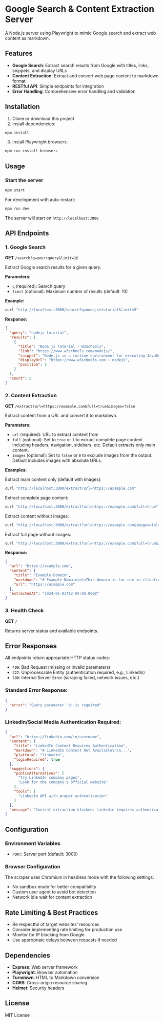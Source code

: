 # Google Search & Content Extraction Server

A Node.js server using Playwright to mimic Google search and extract web content as markdown.

## Features

- **Google Search**: Extract search results from Google with titles, links, snippets, and display URLs
- **Content Extraction**: Extract and convert web page content to markdown format
- **RESTful API**: Simple endpoints for integration
- **Error Handling**: Comprehensive error handling and validation

## Installation

1. Clone or download this project
2. Install dependencies:
```bash
npm install
```

3. Install Playwright browsers:
```bash
npm run install-browsers
```

## Usage

### Start the server
```bash
npm start
```

For development with auto-restart:
```bash
npm run dev
```

The server will start on `http://localhost:3000`

## API Endpoints

### 1. Google Search
**GET** `/search?q=your+query&limit=10`

Extract Google search results for a given query.

**Parameters:**
- `q` (required): Search query
- `limit` (optional): Maximum number of results (default: 10)

**Example:**
```bash
curl "http://localhost:3000/search?q=nodejs+tutorial&limit=5"
```

**Response:**
```json
{
  "query": "nodejs tutorial",
  "results": [
    {
      "title": "Node.js Tutorial - W3Schools",
      "link": "https://www.w3schools.com/nodejs/",
      "snippet": "Node.js is a runtime environment for executing JavaScript code server-side.",
      "displayUrl": "https://www.w3schools.com › nodejs",
      "position": 1
    }
  ],
  "count": 5
}
```

### 2. Content Extraction
**GET** `/extract?url=https://example.com&full=true&images=false`

Extract content from a URL and convert it to markdown.

**Parameters:**
- `url` (required): URL to extract content from
- `full` (optional): Set to `true` or `1` to extract complete page content including headers, navigation, sidebars, etc. Default extracts only main content.
- `images` (optional): Set to `false` or `0` to exclude images from the output. Default includes images with absolute URLs.

**Examples:**

Extract main content only (default with images):
```bash
curl "http://localhost:3000/extract?url=https://example.com"
```

Extract complete page content:
```bash
curl "http://localhost:3000/extract?url=https://example.com&full=true"
```

Extract content without images:
```bash
curl "http://localhost:3000/extract?url=https://example.com&images=false"
```

Extract full page without images:
```bash
curl "http://localhost:3000/extract?url=https://example.com&full=true&images=false"
```

**Response:**
```json
{
  "url": "https://example.com",
  "content": {
    "title": "Example Domain",
    "markdown": "# Example Domain\n\nThis domain is for use in illustrative examples...",
    "url": "https://example.com"
  },
  "extractedAt": "2024-01-01T12:00:00.000Z"
}
```

### 3. Health Check
**GET** `/`

Returns server status and available endpoints.

## Error Responses

All endpoints return appropriate HTTP status codes:

- `400`: Bad Request (missing or invalid parameters)
- `422`: Unprocessable Entity (authentication required, e.g., LinkedIn)
- `500`: Internal Server Error (scraping failed, network issues, etc.)

### Standard Error Response:
```json
{
  "error": "Query parameter 'q' is required"
}
```

### LinkedIn/Social Media Authentication Required:
```json
{
  "url": "https://linkedin.com/in/username",
  "content": {
    "title": "LinkedIn Content Requires Authentication",
    "markdown": "# LinkedIn Content Not Available\n\n...",
    "platform": "linkedin",
    "loginRequired": true
  },
  "suggestions": {
    "publicAlternatives": [
      "Try LinkedIn company pages",
      "Look for the company's official website"
    ],
    "tools": [
      "LinkedIn API with proper authentication"
    ]
  },
  "message": "Content extraction blocked: linkedin requires authentication"
}
```

## Configuration

### Environment Variables
- `PORT`: Server port (default: 3000)

### Browser Configuration
The scraper uses Chromium in headless mode with the following settings:
- No sandbox mode for better compatibility
- Custom user agent to avoid bot detection
- Network idle wait for content extraction

## Rate Limiting & Best Practices

- Be respectful of target websites' resources
- Consider implementing rate limiting for production use
- Monitor for IP blocking from Google
- Use appropriate delays between requests if needed

## Dependencies

- **Express**: Web server framework
- **Playwright**: Browser automation
- **Turndown**: HTML to Markdown conversion
- **CORS**: Cross-origin resource sharing
- **Helmet**: Security headers

## License

MIT License 